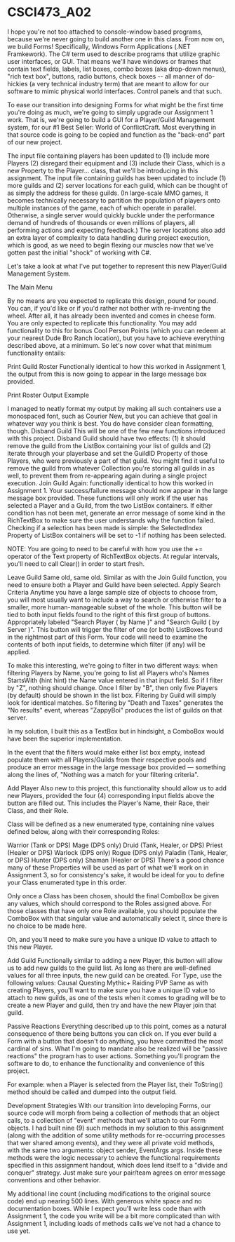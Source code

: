 # CSCI473_A02
I hope you're not too attached to console-window based programs, because we're never going to build another one in this class. From now on, we build Forms! Specifically, Windows Form Applications (.NET Framkework). The C# term used to describe programs that utilize graphic user interfaces, or GUI. That means we'll have windows or frames that contain text fields, labels, list boxes, combo boxes (aka drop-down menus), "rich text box", buttons, radio buttons, check boxes -- all manner of do-hickies (a very technical industry term) that are meant to allow for our software to mimic physical world interfaces. Control panels and that such.

To ease our transition into designing Forms for what might be the first time you're doing as much, we're going to simply upgrade our Assignment 1 work. That is, we're going to build a GUI for a Player/Guild Management system, for our #1 Best Seller: World of ConflictCraft. Most everything in that source code is going to be copied and function as the "back-end" part of our new project.

The input file containing players has been updated to (1) include more Players (2) disregard their equipment and (3) include their Class, which is a new Property to the Player... class, that we'll be introducing in this assignment. The input file containing guilds has been updated to include (1) more guilds and (2) server locations for each guild, which can be thought of as simply the address for these guilds. (In large-scale MMO games, it becomes technically necessary to partition the population of players onto multiple instances of the game, each of which operate in parallel. Otherwise, a single server would quickly buckle under the performance demand of hundreds of thousands or even millions of players, all performing actions and expecting feedback.) The server locations also add an extra layer of complexity to data handling during project execution, which is good, as we need to begin flexing our muscles now that we've gotten past the initial "shock" of working with C#.

Let's take a look at what I've put together to represent this new Player/Guild Management System.

The Main Menu

By no means are you expected to replicate this design, pound for pound. You can, if you'd like or if you'd rather not bother with re-inventing the wheel. After all, it has already been invented and comes in cheese form. You are only expected to replicate this functionality. You may add functionality to this for bonus Cool Person Points (which you can redeem at your nearest Dude Bro Ranch location), but you have to achieve everything described above, at a minimum. So let's now cover what that minimum functionality entails:

Print Guild Roster
Functionally identical to how this worked in Assignment 1, the output from this is now going to appear in the large message box provided.

Print Roster Output Example

I managed to neatly format my output by making all such containers use a monospaced font, such as Courier New, but you can achieve that goal in whatever way you think is best. You do have consider clean formatting, though.
Disband Guild
This will be one of the few new functions introduced with this project. Disband Guild should have two effects: (1) it should remove the guild from the ListBox containing your list of guilds and (2) iterate through your playerbase and set the GuildID Property of those Players, who were previously a part of that guild. You might find it useful to remove the guild from whatever Collection you're storing all guilds in as well, to prevent them from re-appearing again during a single project execution.
Join Guild
Again: functionally identical to how this worked in Assignment 1. Your success/failure message should now appear in the large message box provided. These functions will only work if the user has selected a Player and a Guild, from the two ListBox containers. If either condition has not been met, generate an error message of some kind in the RichTextBox to make sure the user understands why the function failed. Checking if a selection has been made is simple: the SelectedIndex Property of ListBox containers will be set to -1 if nothing has been selected.

NOTE: You are going to need to be careful with how you use the += operator of the Text property of RichTextBox objects. At regular intervals, you'll need to call Clear() in order to start fresh.

Leave Guild Same old, same old. Similar as with the Join Guild function, you need to ensure both a Player and Guild have been selected.
Apply Search Criteria
Anytime you have a large sample size of objects to choose from, you will most usually want to include a way to search or otherwise filter to a smaller, more human-manageable subset of the whole. This button will be tied to both input fields found to the right of this first group of buttons. Appropriately labeled "Search Player ( by Name )" and "Search Guild ( by Server )". This button will trigger the filter of one (or both) ListBoxes found in the rightmost part of this Form. Your code will need to examine the contents of both input fields, to determine which filter (if any) will be applied.

To make this interesting, we're going to filter in two different ways: when filtering Players by Name, you're going to list all Players who's Names StartsWith (hint hint) the Name value entered in that input field. So if I filter by "Z", nothing should change. Once I filter by "B", then only five Players (by default) should be shown in the list box. Filtering by Guild will simply look for identical matches. So filtering by "Death and Taxes" generates the "No results" event, whereas "ZappyBoi" produces the list of guilds on that server.

In my solution, I built this as a TextBox but in hindsight, a ComboBox would have been the superior implementation.

In the event that the filters would make either list box empty, instead populate them with all Players/Guilds from their respective pools and produce an error message in the large message box provided — something along the lines of, "Nothing was a match for your filtering criteria".

Add Player
Also new to this project, this functionality should allow us to add new Players, provided the four (4) corresponding input fields above the button are filled out. This includes the Player's Name, their Race, their Class, and their Role.

Class will be defined as a new enumerated type, containing nine values defined below, along with their corresponding Roles:

Warrior (Tank or DPS)
Mage (DPS only)
Druid (Tank, Healer, or DPS)
Priest (Healer or DPS)
Warlock (DPS only)
Rogue (DPS only)
Paladin (Tank, Healer, or DPS)
Hunter (DPS only)
Shaman (Healer or DPS)
There's a good chance many of these Properties will be used as part of what we'll work on in Assignment 3, so for consistency's sake, it would be ideal for you to define your Class enumerated type in this order.

Only once a Class has been chosen, should the final ComboBox be given any values, which should correspond to the Roles assigned above. For those classes that have only one Role available, you should populate the ComboBox with that singular value and automatically select it, since there is no choice to be made here.

Oh, and you'll need to make sure you have a unique ID value to attach to this new Player.

Add Guild
Functionally similar to adding a new Player, this button will allow us to add new guilds to the guild list. As long as there are well-defined values for all three inputs, the new guild can be created. For Type, use the following values:
Causal
Questing
Mythic+
Raiding
PVP
Same as with creating Players, you'll want to make sure you have a unique ID value to attach to new guilds, as one of the tests when it comes to grading will be to create a new Player and guild, then try and have the new Player join that guild.

Passive Reactions
Everything described up to this point, comes as a natural consequence of there being buttons you can click on. If you ever build a Form with a button that doesn't do anything, you have committed the most cardinal of sins. What I'm going to mandate also be realized will be "passive reactions" the program has to user actions. Something you'll program the software to do, to enhance the functionality and convenience of this project.

For example: when a Player is selected from the Player list, their ToString() method should be called and dumped into the output field.

Development Strategies
With our transition into developing Forms, our source code will morph from being a collection of methods that an object calls, to a collection of "event" methods that we'll attach to our Form objects. I had built nine (9) such methods in my solution to this assignment (along with the addition of some utility methods for re-occurring processes that wer shared among events), and they were all private void methods, with the same two arguments: object sender, EventArgs args. Inside these methods were the logic necessary to achieve the functional requirements specified in this assignment handout, which does lend itself to a "divide and conquer" strategy. Just make sure your pair/team agrees on error message conventions and other behavior.

My additional line count (including modifications to the original source code) end up nearing 500 lines. With generous white space and no documentation boxes. While I expect you'll write less code than with Assignment 1, the code you write will be a bit more complicated than with Assignment 1, including loads of methods calls we've not had a chance to use yet.
